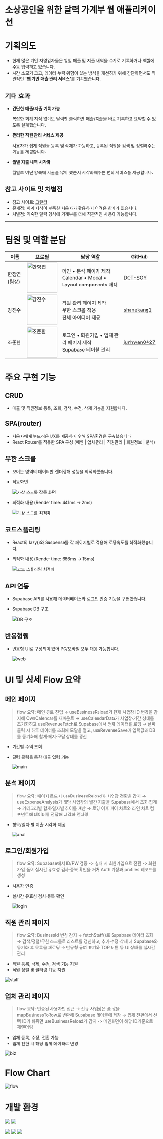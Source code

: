 # 소상공인을 위한 달력 가계부 웹 애플리케이션

# 기획의도

- 현재 많은 개인 자영업자들은 일일 매출 및 지출 내역을 수기로 기록하거나 엑셀에 수동 입력하고 있습니다.
- 시간 소모가 크고, 데이터 누락 위험이 있는 방식을 개선하기 위해 간단하면서도 직관적인 <strong>'웹 기반 매출 관리 서비스’</strong >를 기획했습니다.

## 기대 효과

- **간단한 매출/지출 기록 가능**

  복잡한 회계 지식 없이도 달력만 클릭하면 매출/지출을 바로 기록하고 요약할 수 있도록 설계했습니다.

- **편리한 직원 관리 서비스 제공**

  사용자가 쉽게 직원을 등록 및 삭제가 가능하고, 등록된 직원을 검색 및 정렬해주는 기능을 제공합니다.

- **월별 지출 내역 시각화**

  월별로 어떤 항목에 지출을 많이 했는지 시각화해주는 편의 서비스를 제공합니다.

## **참고 사이트 및 차별점**

- 참고 사이트: [그랜터](https://granter.biz/ai-automation)
- 문제점: 회계 지식이 부족한 사용자가 활용하기 어려운 한계가 있습니다.
- 차별점: 익숙한 달력 형식에 가계부를 더해 직관적인 사용이 가능합니다.

---

# 팀원 및 역할 분담

| 이름          | 프로필                                                                                 | 담당 역할                                                            | GitHub                                        |
| ------------- | -------------------------------------------------------------------------------------- | -------------------------------------------------------------------- | --------------------------------------------- |
| 한정연 (팀장) | <img src="https://avatars.githubusercontent.com/DOT-SOY" alt="한정연" width="100">     | 메인 • 분석 페이지 제작<br>Calendar • Modal • Layout components 제작 | [DOT-SOY](https://github.com/DOT-SOY)         |
| 강진수        | <img src="https://avatars.githubusercontent.com/shanekang1" alt="강진수" width="100">  | 직원 관리 페이지 제작<br>무한 스크롤 적용<br>전체 아이디어 제공      | [shanekang1](https://github.com/shanekang1)   |
| 조준환        | <img src="https://avatars.githubusercontent.com/junhwan0427" alt="조준환" width="100"> | 로그인 • 회원가입 • 업체 관리 페이지 제작<br>Supabase 테이블 관리    | [junhwan0427](https://github.com/junhwan0427) |

# 주요 구현 기능

## CRUD

- 매출 및 직원정보 등록, 조회, 검색, 수정, 삭제 기능을 지원합니다.

## SPA(router)

- 사용자에게 부드러운 UX를 제공하기 위해 SPA환경을 구축했습니다
- React Router를 적용한 SPA 구성 (메인 | 업체관리 | 직원관리 | 회원정보 | 분석)

## 무한 스크롤

- 보이는 영역의 데이터만 랜더링해 성능을 최적화했습니다.
- 작동화면

  ![가상 스크롤 작동 화면](./imgs/scroll_gif.gif)

- 최적화 내용 (Render time: 441ms -> 2ms)

  ![가상 스크롤 최적화](./imgs/scroll_image.png)

## 코드스플리팅

- React의 lazy()와 Suspense를 각 페이지별로 적용해 로딩속도를 최적화했습니다.
- 최적화 내용 (Render time: 666ms -> 15ms)

  ![코드 스플리팅 최적화](./imgs/splitting_image.png)

## API 연동

- Supabase API를 사용해 데이터베이스와 로그인 인증 기능을 구현했습니다.
- Supabase DB 구조

  ![DB 구조](./imgs/erd.png)

## 반응형웹

- 반응형 UI로 구성되어 있어 PC/모바일 모두 대응 가능합니다.

  ![web](./imgs/web.gif)

# UI 및 상세 Flow 요약

## **메인 페이지**

> flow 요약: 메인 경로 진입 → useBusinessReload가 현재 사업장 ID 변경을 감지해 OwnCalendar를 재마운트 → useCalendarData가 사업장·기간 상태를 초기화하고 useRevenueFetch로 Supabase에서 범위 데이터를 로딩 → 날짜 클릭 시 하루 데이터를 조회해 모달을 열고, useRevenueSave가 입력값과 DB를 동기화해 합계·배지·모달 상태를 갱신

- 기간별 수익 조회
- 달력 클릭을 통한 매출 입력 가능

  ![main](./imgs/mainui.gif)

## **분석 페이지**

> flow 요약: 페이지 로드시 useBusinessReload가 사업장 전환을 감지 → useExpenseAnalysis가 해당 사업장의 월간 지출을 Supabase에서 조회·집계 → 카테고리별 합계·일자별 추이를 계산 → 로딩 이후 파이 차트와 라인 차트 컴포넌트에 데이터를 전달해 시각화 랜더링

- 항목/일자 별 지출 시각화 제공

  ![anal](./imgs/analui.gif)

## **로그인/회원가입**

> flow 요약: Supabase에서 ID/PW 검증 -> 실패 시 회원가입으로 전환 -> 회원가입 폼이 실시간 유효성 검사·중복 확인을 거쳐 Auth 계정과 profiles 레코드를 생성

- 사용자 인증
- 실시간 유효성 검사·중복 확인

  ![login](./imgs/loginui.gif)

## **직원 관리 페이지**

> flow 요약: BusinessId 변경 감지 → fetchStaff()로 Supabase 데이터 조회 → 검색/정렬/무한 스크롤로 리스트를 갱신하고, 추가·수정·삭제 시 Supabase와 동기화 후 목록을 재로딩 → 반응형 급여 표기와 TOP 버튼 등 UI 상태를 실시간 관리

- 직원 등록, 삭제, 수정, 검색 기능 지원
- 직원 정렬 및 필터링 기능 지원

![staff](./imgs/staffui.gif)

## **업체 관리 페이지**

> flow 요약: 인증된 사용자만 접근 → 신규 사업장은 폼 값을 mapBusinessToRow로 변환해 Supabase 테이블에 저장 → 업체 전환에서 선택 ID가 바뀌면 useBusinessReload가 감지 -> 메인화면이 해당 ID기준으로 재랜더링

- 업체 등록, 수정, 전환 가능
- 업체 전환 시 해당 업체 데이터로 변경

![biz](./imgs/bizui.gif)

# Flow Chart

![flow](./imgs/flow_image.png)

# 개발 환경

<img src="https://img.shields.io/badge/react-61DAFB?style=for-the-badge&logo=react&logoColor=black">

<img src="https://img.shields.io/badge/supabase-3FCF8E?style=for-the-badge&logo=supabase&logoColor=black">

<img src="https://img.shields.io/badge/javascript-F7DF1E?style=for-the-badge&logo=javascript&logoColor=black"> <img src="https://img.shields.io/badge/html5-E34F26?style=for-the-badge&logo=html5&logoColor=white"> <img src="https://img.shields.io/badge/css-1572B6?style=for-the-badge&logo=css3&logoColor=white">
